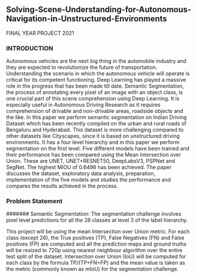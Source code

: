 ## Solving-Scene-Understanding-for-Autonomous-Navigation-in-Unstructured-Environments
FINAL YEAR PROJECT 2021

### INTRODUCTION
Autonomous vehicles are the next big thing in the automobile industry and they are expected to revolutionize the future of transportation. Understanding the scenario in which the autonomous vehicle will operate is critical for its competent functioning. Deep Learning has played a massive role in the progress that has been made till date. Semantic Segmentation, the process of annotating every pixel of an image with an object class, is one crucial part of this scene comprehension using Deep Learning. It is especially useful in Autonomous Driving Research as it requires comprehension of drivable and non-drivable areas, roadside objects and the like. In this paper we perform semantic segmentation on Indian Driving Dataset which has been recently compiled on the urban and rural roads of Bengaluru and Hyderabad. This dataset is more challenging compared to other datasets like Cityscapes, since it is based on unstructured driving environments. It has a four level hierarchy and in this paper we perform segmentation on the first level. Five different models have been trained and their performance has been compared using the Mean Intersection over Union. These are UNET, UNET+RESNET50, DeepLabsV3, PSPNet and SegNet. The highest MIOU of 0.6496 has been achieved. The paper discusses the dataset, exploratory data analysis, preparation, implementation of the five models and studies the performance and compares the results achieved in the process.

### Problem Statement
####### Semantic Segmentation: The segmentation challenge involves pixel level predictions for all the 26 classes at level 3 of the label hierarchy.

This project will be using the mean Intersection over Union metric. For each class (except 26), the  True positives (TP), False Negatives (FN) and False positives (FP) are computed and all the prediction maps and ground truths will be resized to 720p using nearest neighbour algorithm over the entire test split of the dataset. Intersection over Union (IoU) will be computed for each class by the formula TP/(TP+FN+FP) and the mean value is taken as the metric (commonly known as mIoU) for the segmentation challenge.


